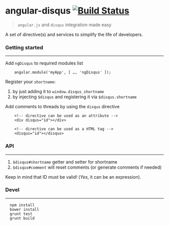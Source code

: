 # angular-disqus [![Build Status](https://travis-ci.org/kirstein/angular-disqus.png)](https://travis-ci.org/kirstein/angular-disqus.png)

 > ```angular.js``` and ```disqus``` integration made easy
 
A set of directive(s) and services to simplify the life of developers.

### Getting started
---
Add ```ngDisqus``` to required modules list

```
    angular.module('myApp', [ …, 'ngDisqus' ]);
```

Register your ```shortname```:  

  1. by just adding it to ```window.disqus_shortname```  
  2. by injecting ```$disqus``` and registering it via ```$disqus.shortname```
  
Add comments to threads by using the ```disqus``` directive

```
    <!-- directive can be used as an attribute -->
    <div disqus="id"></div>
    
    <!-- directive can be used as a HTML tag -->
    <disqus="id"></disqus>
```

### API
---

1. ```$disqus#shortname``` getter and setter for shortname
2. ```$disqus#comment``` will reset comments (or generate comments if needed)

Keep in mind that ID must be valid! (_Yes_, it can be an expression).

### Devel
---

```
  npm install
  bower install
  grunt test
  grunt build
```

       